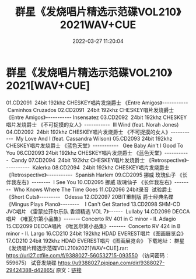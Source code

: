 ﻿---
title: 群星《发烧唱片精选示范碟VOL210》2021WAV+CUE
date: 2022-03-27 11:20:04
categories: 试音碟、非卖品、发烧碟
tags: 纯音雅乐
---
# 群星《发烧唱片精选示范碟VOL210》2021[WAV+CUE]

01.CD2091  24bit 192khz CHESKEY唱片发烧爵士 《Entre
Amigos》-----------   Caminhos
Cruzados
02.CD2091  24bit 192khz CHESKEY唱片发烧爵士 《Entre
Amigos》----------- Insensatez
03.CD2092  24bit 192khz CHESKEY唱片发烧爵士
《不可捉摸的女人》-----------  Ill Wind (feat. Norah
Jones)
04.CD2092  24bit 192khz CHESKEY唱片发烧爵士
《不可捉摸的女人》-----------  My Love And I (feat.
Cassandra Wilson)
05.CD2093 24bit 192khz CHESKEY唱片发烧爵士
《蓝色天堂》-----------   Gee Baby
Ain't I Good To You
06.CD2093 24bit 192khz CHESKEY唱片发烧爵士
《蓝色天堂》-----------  Candy
07.CD2094  24bit 192khz CHESKEY唱片发烧爵士
《Retrospective》-----------  Kalerka
08.CD2094  24bit 192khz CHESKEY唱片发烧爵士
《Retrospective》-----------  Spanish Harlem
09.CD2095 挪威 玫瑰仙子 《长伴我左右》--------  I See
You
10.CD2095 挪威 玫瑰仙子 《长伴我左右》--------  Who Knows
Where The Time Goes
11.CD2096 24bit录音  试验爵士《Short
Cuts》---------   Odessa
12.CD2097 20BIT重制版 爵士经典名碟《Mingus Plays
Piano》--------    I Can't Get
Started
13.CD2098 SHM-CD JVC唱片 《雷蒙拉菲尔乐队 香颂精选 VOL
7》------  Lullaby
14.CD2099 DECCA唱片 《唯瓦尔第小品集》-------
Concerto RV 401 in C minor - II. Adagio
15.CD2099 DECCA唱片 《唯瓦尔第小品集》-------  Concerto
RV 424 in B minor - II. Largo
16.CD210 24bit 192khz HDAD EVEREST唱片《图画展览会》
17.CD210 24bit 192khz HDAD EVEREST唱片《图画展览会》
下载地址：
群星《发烧唱片精选示范碟VOL210》2021[WAV+CUE].rar: https://url27.ctfile.com/f/9388027-560532715-093550
（访问密码：559675）
试音发烧碟
https://u9388027.pipipan.com/dir/9388027-29424388-d42865/
原文：[链接](https://blog.sina.com.cn/s/blog_1647c7e7601030wen.html)